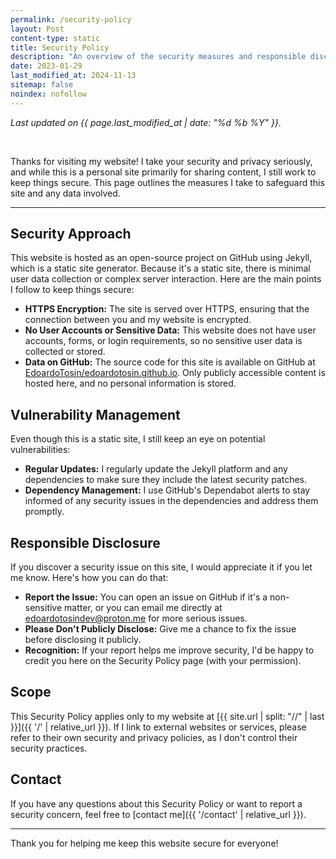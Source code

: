 ```yaml
---
permalink: /security-policy
layout: Post
content-type: static
title: Security Policy
description: "An overview of the security measures and responsible disclosure policy for this website."
date: 2023-01-29
last_modified_at: 2024-11-13
sitemap: false
noindex: nofollow
---
```


*Last updated on {{ page.last_modified_at | date: "%d %b %Y" }}.*

<br>

Thanks for visiting my website! I take your security and privacy seriously, and while this is a personal site primarily for sharing content, I still work to keep things secure. This page outlines the measures I take to safeguard this site and any data involved. 

---

## Security Approach

This website is hosted as an open-source project on GitHub using Jekyll, which is a static site generator. Because it's a static site, there is minimal user data collection or complex server interaction. Here are the main points I follow to keep things secure:

- **HTTPS Encryption:** The site is served over HTTPS, ensuring that the connection between you and my website is encrypted.
- **No User Accounts or Sensitive Data:** This website does not have user accounts, forms, or login requirements, so no sensitive user data is collected or stored.
- **Data on GitHub:** The source code for this site is available on GitHub at [EdoardoTosin/edoardotosin.github.io](https://github.com/EdoardoTosin/edoardotosin.github.io). Only publicly accessible content is hosted here, and no personal information is stored.

## Vulnerability Management

Even though this is a static site, I still keep an eye on potential vulnerabilities:

- **Regular Updates:** I regularly update the Jekyll platform and any dependencies to make sure they include the latest security patches.
- **Dependency Management:** I use GitHub's Dependabot alerts to stay informed of any security issues in the dependencies and address them promptly.

## Responsible Disclosure

If you discover a security issue on this site, I would appreciate it if you let me know. Here's how you can do that:

- **Report the Issue:** You can open an issue on GitHub if it's a non-sensitive matter, or you can email me directly at [edoardotosindev@proton.me](mailto:edoardotosindev@proton.me) for more serious issues.
- **Please Don't Publicly Disclose:** Give me a chance to fix the issue before disclosing it publicly.
- **Recognition:** If your report helps me improve security, I'd be happy to credit you here on the Security Policy page (with your permission).

## Scope

This Security Policy applies only to my website at [{{ site.url | split: "//" | last }}]({{ '/' | relative_url }}). If I link to external websites or services, please refer to their own security and privacy policies, as I don't control their security practices.

## Contact

If you have any questions about this Security Policy or want to report a security concern, feel free to [contact me]({{ '/contact' | relative_url }}).

---

Thank you for helping me keep this website secure for everyone!
